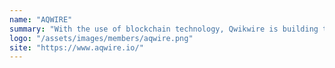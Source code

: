 ```yaml
---
name: "AQWIRE"
summary: "With the use of blockchain technology, Qwikwire is building the AQWIRE platform to create a global community of brokers, property developers, and real estate investors. Its goal is to power the 400B USD cross-border real estate market."
logo: "/assets/images/members/aqwire.png"
site: "https://www.aqwire.io/"
---
```

